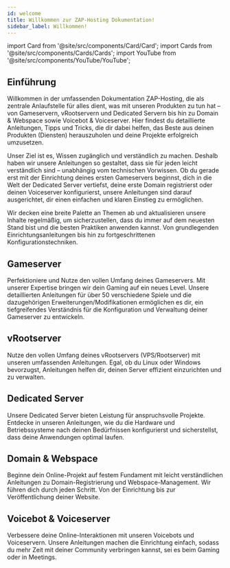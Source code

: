 ```yaml
---
id: welcome
title: Willkommen zur ZAP-Hosting Dokumentation!
sidebar_label: Willkommen!
---
```


import Card from '@site/src/components/Card/Card';
import Cards from '@site/src/components/Cards/Cards';
import YouTube from '@site/src/components/YouTube/YouTube';

## Einführung

Willkommen in der umfassenden Dokumentation ZAP-Hosting, die als zentrale Anlaufstelle für alles dient, was mit unseren Produkten zu tun hat – von Gameservern, vRootservern und Dedicated Servern bis hin zu Domain & Webspace sowie Voicebot & Voiceserver. Hier findest du detaillierte Anleitungen, Tipps und Tricks, die dir dabei helfen, das Beste aus deinen Produkten (Diensten) herauszuholen und deine Projekte erfolgreich umzusetzen.

Unser Ziel ist es, Wissen zugänglich und verständlich zu machen. Deshalb haben wir unsere Anleitungen so gestaltet, dass sie für jeden leicht verständlich sind – unabhängig vom technischen Vorwissen. Ob du gerade erst mit der Einrichtung deines ersten Gameservers beginnst, dich in die Welt der Dedicated Server vertiefst, deine erste Domain registrierst oder deinen Voiceserver konfigurierst, unsere Anleitungen sind darauf ausgerichtet, dir einen einfachen und klaren Einstieg zu ermöglichen.

Wir decken eine breite Palette an Themen ab und aktualisieren unsere Inhalte regelmäßig, um sicherzustellen, dass du immer auf dem neuesten Stand bist und die besten Praktiken anwenden kannst. Von grundlegenden Einrichtungsanleitungen bis hin zu fortgeschrittenen Konfigurationstechniken. 

<YouTube videoId="Trs9Ysxa1gc" title="Die ZAP-Docs ist da, um zu helfen!" description="Hast du das Gefühl, dass du etwas besser verstehst, wenn du es in Aktion siehst?  Wir haben etwas für dich! Tauche ab in unser Video, welches alles für dich zusammenfasst. Egal, ob du es eilig hast oder einfach nur Informationen auf möglichst verständliche Art und Weise aufnehmen möchtest!"/>

## Gameserver
Perfektioniere und Nutze den vollen Umfang deines Gameservers. Mit unserer Expertise bringen wir dein Gaming auf ein neues Level. Unsere detaillierten Anleitungen für über 50 verschiedene Spiele und die dazugehörigen Erweiterungen/Modifikationen ermöglichen es dir, ein tiefgreifendes Verständnis für die Konfiguration und Verwaltung deiner Gameserver zu entwickeln.

<Cards>
    <Card title="7 Days to Die" description="Placeholder" link="7d2d-firststeps-dashboard" image="https://cdn.cloudflare.steamstatic.com/steam/apps/251570/header.jpg?=1698860631"/>
    <Card title="Abiotic Factor" description="Placeholder" link="abioticfactor-firststeps-dashboard" image="https://cdn.cloudflare.steamstatic.com/steam/apps/427410/header.jpg?t=1714694871"/>
    <Card title="Alt:V" description="Placeholder" link="altv-firststeps-dashboard" image="https://zap-cdn.com/interface/_images/icons/alt-v-icon.png"/>
    <Card title="American Truck Simulator" description="Placeholder" link="trucksim-dlc" image="https://cdn.cloudflare.steamstatic.com/steam/apps/270880/header.jpg?t=1707218064"/>
    <Card title="Among Us" description="Placeholder" link="amongus-firststeps-dashboard" image="https://cdn.cloudflare.steamstatic.com/steam/apps/945360/header.jpg?t=1698860631"/>
    <Card title="ARK" description="Placeholder" link="ark-firststeps-dashboard" image="https://cdn.cloudflare.steamstatic.com/steam/apps/346110/header.jpg?t=1698860631"/>
    <Card title="ArmA 3" description="Placeholder" link="arma3-firststeps-dashboard" image="https://cdn.cloudflare.steamstatic.com/steam/apps/107410/header.jpg?t=1698860631"/>
    <Card title="Assetto Corsa" description="Placeholder" link="assettocorsa-firststeps-dashboard" image="https://cdn.cloudflare.steamstatic.com/steam/apps/244210/header.jpg?t=1698860631"/>
    <Card title="Assetto Corsa (Comp.)" description="Placeholder" link="assetto-competizione-firststeps-dashboard" image="https://cdn.cloudflare.steamstatic.com/steam/apps/805550/header.jpg?t=1698860631"/>
    <Card title="Avorion" description="Placeholder" link="avorion-firststeps-dashboard" image="https://cdn.cloudflare.steamstatic.com/steam/apps/445220/header.jpg?t=1698860631"/>
    <Card title="Barotrauma" description="Placeholder" link="barotrauma-firststeps-dashboard" image="https://cdn.cloudflare.steamstatic.com/steam/apps/602960/header.jpg?t=1698860631"/>
    <Card title="BeamMP" description="Placeholder" link="beammp-firststeps-dashboard" image="https://zap-cdn.com/interface/_images/icons/beammp-icon.png"/>
    <Card title="Conan Exiles" description="Placeholder" link="conan-firststeps-dashboard" image="https://cdn.cloudflare.steamstatic.com/steam/apps/440900/header.jpg?t=1698860631"/>
    <Card title="Core Keeper" description="Placeholder" link="corekeeper-firststeps-dashboard" image="https://cdn.cloudflare.steamstatic.com/steam/apps/1621690/header.jpg?t=1698860631"/>
    <Card title="CS 1.6" description="Placeholder" link="cs16-firststeps-dashboard" image="https://cdn.cloudflare.steamstatic.com/steam/apps/10/header.jpg?t=1666823513"/>
    <Card title="CS:GO" description="Placeholder" link="csgo-firststeps-dashboard" image="https://cdn.cloudflare.steamstatic.com/steam/apps/730/header.jpg?t=1698860631"/>
    <Card title="CS:S" description="Placeholder" link="css-firststeps-dashboard" image="https://cdn.cloudflare.steamstatic.com/steam/apps/240/header.jpg?t=1666823740"/>
    <Card title="CS2" description="Placeholder" link="cs2-firststeps-dashboard" image="https://cdn.cloudflare.steamstatic.com/steam/apps/730/header.jpg?t=1698860631"/>
    <Card title="DayZ" description="Placeholder" link="dayz-firststeps-dashboard" image="https://cdn.cloudflare.steamstatic.com/steam/apps/221100/header.jpg?t=1698860631"/>
    <Card title="Don't Starve Together" description="Placeholder" link="dst-firststeps-dashboard" image="https://cdn.cloudflare.steamstatic.com/steam/apps/322330/header.jpg?t=1698860631"/>
    <Card title="ECO" description="Placeholder" link="eco-firststeps-dashboard" image="https://cdn.cloudflare.steamstatic.com/steam/apps/382310/header.jpg?t=1698860631"/>
    <Card title="Empyrion" description="Placeholder" link="empyrion-firststeps-dashboard" image="https://cdn.cloudflare.steamstatic.com/steam/apps/383120/header.jpg?t=1698860631"/>
    <Card title="Enshrouded" description="Placeholder" link="enshrouded-firststeps-dashboard" image="https://cdn.cloudflare.steamstatic.com/steam/apps/1203620/header.jpg?t=1698860631"/>
    <Card title="Euro Truck Simulator" description="Placeholder" link="trucksim-dlc" image="https://cdn.cloudflare.steamstatic.com/steam/apps/227300/header.jpg?t=1707210696"/>
    <Card title="Factorio" description="Placeholder" link="factorio-firststeps-dashboard" image="https://cdn.cloudflare.steamstatic.com/steam/apps/427520/header.jpg?t=1698860631"/>
    <Card title="FiveM" description="Placeholder" link="fivem-dashboard" image="https://zap-cdn.com/interface/_images/icons/fivem-gameserver-icon.png"/>
    <Card title="Foundry" description="Placeholder" link="trucksim-dlc" image="https://cdn.cloudflare.steamstatic.com/steam/apps/983870/header_alt_assets_1_german.jpg?t=1715273802"/>
    <Card title="Garry's Mod" description="Placeholder" link="gmod-firststeps-dashboard" image="https://cdn.cloudflare.steamstatic.com/steam/apps/4000/header.jpg?t=1698860631"/>
    <Card title="Last Oasis" description="Placeholder" link="lastoasis-firststeps-dashboard" image="https://cdn.cloudflare.steamstatic.com/steam/apps/903950/header.jpg?t=1698860631"/>
    <Card title="Minecraft" description="Placeholder" link="minecraft-firststeps-dashboard" image="https://zap-cdn.com/interface/_images/game/minecraft.png"/>
    <Card title="Multi Theft Auto" description="Placeholder" link="mta-firststeps-dashboard" image="https://zap-cdn.com/interface/_images/icons/mta_icon.png"/>
    <Card title="Myth of Empires" description="Placeholder" link="moe-firststeps-dashboard" image="https://cdn.cloudflare.steamstatic.com/steam/apps/1371580/header.jpg?t=1698860631"/>
    <Card title="Open.mp" description="Placeholder" link="openmp-firststeps-dashboard" image="https://zap-cdn.com/interface/_images/icons/openmp-icon.jpg"/>
    <Card title="Palworld" description="Placeholder" link="palworld-firststeps-dashboard" image="https://cdn.cloudflare.steamstatic.com/steam/apps/1623730/header.jpg?t=1698860631"/>
    <Card title="Project Zomboid" description="Placeholder" link="projectzomboid-firststeps-dashboard" image="https://cdn.cloudflare.steamstatic.com/steam/apps/108600/header.jpg?t=1698860631"/>
    <Card title="RageMP" description="Placeholder" link="ragemp-firststeps-dashboard" image="https://zap-cdn.com/interface/_images/icons/ragemp-icon-new2.jpg"/>
    <Card title="RedM" description="Placeholder" link="redm-firststeps-dashboard" image="https://zap-cdn.com/interface/_images/icons/redm-icon-new.jpg"/>
    <Card title="Rimworld Together" description="Placeholder" link="rimworldtogether-firststeps-dashboard" image="https://cdn.cloudflare.steamstatic.com/steam/apps/294100/header.jpg?t=1712954312"/>
    <Card title="Rust" description="Placeholder" link="rust-firststeps-dashboard" image="https://cdn.cloudflare.steamstatic.com/steam/apps/252490/header.jpg?t=1698860631"/>
    <Card title="Satisfactory" description="Placeholder" link="satisfactory-firststeps-dashboard" image="https://cdn.cloudflare.steamstatic.com/steam/apps/526870/header.jpg?t=1698860631"/>
    <Card title="SCP: Secret Laboratory" description="Placeholder" link="scp-firststeps-dashboard" image="https://cdn.cloudflare.steamstatic.com/steam/apps/700330/header.jpg?t=1698860631"/>
    <Card title="Space Engineers" description="Placeholder" link="spaceengineers-firststeps-dashboard" image="https://cdn.cloudflare.steamstatic.com/steam/apps/244850/header.jpg?t=1698860631"/>
    <Card title="Stormworks" description="Placeholder" link="stormworks-firststeps-dashboard" image="https://cdn.cloudflare.steamstatic.com/steam/apps/573090/header.jpg?t=1698860631"/>
    <Card title="Sunkenland" description="Placeholder" link="sunkenland-firststeps-dashboard" image="https://cdn.akamai.steamstatic.com/steam/apps/2080690/header.jpg?t=1703562037"/>
    <Card title="Terraria" description="Placeholder" link="terraria-firststeps-dashboard" image="https://cdn.cloudflare.steamstatic.com/steam/apps/105600/header.jpg?t=1698860631"/>
    <Card title="Terratech Worlds" description="Placeholder" link="terratech-worlds-firststeps-dashboard" image="https://cdn.akamai.steamstatic.com/steam/apps/2313330/header.jpg?t=1711171512"/>
    <Card title="Unturned" description="Placeholder" link="unturned-firststeps-dashboard" image="https://cdn.cloudflare.steamstatic.com/steam/apps/304930/header.jpg?t=1698860631"/>
    <Card title="Valheim" description="Placeholder" link="valheim-firststeps-dashboard"  image="https://cdn.cloudflare.steamstatic.com/steam/apps/892970/header.jpg?t=1698860631"/>
    <Card title="Vein" description="Placeholder" link="vein-firststeps-dashboard"  image="https://cdn.akamai.steamstatic.com/steam/apps/1857950/header.jpg?t=1707036202"/>
    <Card title="V Rising" description="Placeholder" link="vrising-firststeps-dashboard" image="https://cdn.cloudflare.steamstatic.com/steam/apps/1604030/header.jpg?t=1698860631"/>
    <Card title="Wurm Unlimited" description="Placeholder" link="wurmunlimited-firststeps-dashboard" image="https://cdn.akamai.steamstatic.com/steam/apps/366220/header.jpg?t=1593011906"/>
</Cards>

## vRootserver
Nutze den vollen Umfang deines vRootservers (VPS/Rootserver) mit unseren umfassenden Anleitungen. Egal, ob du Linux oder Windows bevorzugst, Anleitungen helfen dir, deinen Server effizient einzurichten und zu verwalten.

<Cards>
    <Card title="VPS (Linux)" description="Placeholder" link="vserver-root-difference" image="https://screensaver01.zap-hosting.com/index.php/s/xAwGpyHdW6ApLs3/preview" type="product-categories"/>
    <Card title="VPS (Windows)" description="Placeholder" link="vserver-root-difference" image="https://screensaver01.zap-hosting.com/index.php/s/xAwGpyHdW6ApLs3/preview" type="product-categories"/>
    <Card title="Root server (Linux)" description="Placeholder" link="vserver-root-difference" image="https://screensaver01.zap-hosting.com/index.php/s/nB65mgwdWwb3M6T/preview" type="product-categories"/>
    <Card title="Root server (Windows)" description="Placeholder" link="vserver-root-difference" image="https://screensaver01.zap-hosting.com/index.php/s/nB65mgwdWwb3M6T/preview" type="product-categories"/>
</Cards>

## Dedicated Server
Unsere Dedicated Server bieten Leistung für anspruchsvolle Projekte. Entdecke in unseren Anleitungen, wie du die Hardware und Betriebssysteme nach deinen Bedürfnissen konfigurierst und sicherstellst, dass deine Anwendungen optimal laufen.

<Cards>
    <Card title="Dedicated Server" description="Placeholder" link="dedicated-introduction" image="https://screensaver01.zap-hosting.com/index.php/s/i3P2P7HQ5YGimXJ/preview" type="product-categories"/>
</Cards>

## Domain & Webspace
Beginne dein Online-Projekt auf festem Fundament mit leicht verständlichen Anleitungen zu Domain-Registrierung und Webspace-Management. Wir führen dich durch jeden Schritt. Von der Einrichtung bis zur Veröffentlichung deiner Website.

<Cards>
    <Card title="Domain" description="Placeholder" link="domain-introduction" image="https://screensaver01.zap-hosting.com/index.php/s/SbnmcoyedKSBJzw/preview" type="product-categories"/>
    <Card title="Webspace" description="Placeholder" link="webspace-adddomain" image="https://screensaver01.zap-hosting.com/index.php/s/SbnmcoyedKSBJzw/preview" type="product-categories"/>
</Cards>

## Voicebot & Voiceserver
Verbessere deine Online-Interaktionen mit unseren Voicebots und Voiceservern. Unsere Anleitungen machen die Einrichtung einfach, sodass du mehr Zeit mit deiner Community verbringen kannst, sei es beim Gaming oder in Meetings.

<Cards>
    <Card title="Voicebot" description="Placeholder" link="voiceserver-voicebot-connection" image="https://screensaver01.zap-hosting.com/index.php/s/ncdbFLz7XygdBXM/preview" type="product-categories"/>
    <Card title="Voiceserver" description="Placeholder" link="voiceserver-becomeadmin" image="https://screensaver01.zap-hosting.com/index.php/s/dAoJ6ji6bmZtb66/preview" type="product-categories"/>
</Cards>
